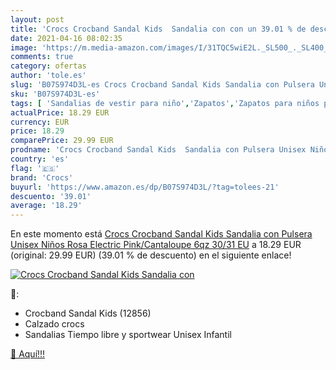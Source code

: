 ```yaml
---
layout: post
title: 'Crocs Crocband Sandal Kids  Sandalia con con un 39.01 % de descuento'
date: 2021-04-16 08:02:35
image: 'https://m.media-amazon.com/images/I/31TQC5wiE2L._SL500_._SL400_.jpg'
comments: true
category: ofertas
author: 'tole.es'
slug: 'B07S974D3L-es Crocs Crocband Sandal Kids Sandalia con Pulsera Unisex...'
sku: 'B07S974D3L-es'
tags: [ 'Sandalias de vestir para niño','Zapatos','Zapatos para niños pequeños','Zapatos y complementos','crocs','sandalia', ]
actualPrice: 18.29 EUR
currency: EUR
price: 18.29
comparePrice: 29.99 EUR
prodname: 'Crocs Crocband Sandal Kids  Sandalia con Pulsera Unisex Niños  Rosa  Electric Pink/Cantaloupe 6qz   30/31 EU'
country: 'es'
flag: '🇪🇸'
brand: 'Crocs'
buyurl: 'https://www.amazon.es/dp/B07S974D3L/?tag=tolees-21'
descuento: '39.01'
average: '18.29'
---
```


En este momento está [Crocs Crocband Sandal Kids  Sandalia con Pulsera Unisex Niños  Rosa  Electric Pink/Cantaloupe 6qz   30/31 EU](https://www.amazon.es/dp/B07S974D3L/?tag=tolees-21) a 18.29 EUR (original: 29.99 EUR) (39.01 %  de descuento) en el siguiente enlace!

[![Crocs Crocband Sandal Kids  Sandalia con](https://m.media-amazon.com/images/I/31TQC5wiE2L._SL500_._SL400_.jpg)](https://www.amazon.es/dp/B07S974D3L/?tag=tolees-21)

🔎:

- Crocband Sandal Kids (12856)
- Calzado crocs
- Sandalias Tiempo libre y sportwear Unisex Infantil

[🛒 Aquí!!!](https://www.amazon.es/dp/B07S974D3L/?tag=tolees-21)
